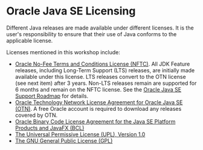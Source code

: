 # Oracle Java SE Licensing

Different Java releases are made available under different licenses. It is the user's responsibility to ensure that their use of Java conforms to the applicable license.

Licenses mentioned in this workshop include:

- [Oracle No-Fee Terms and Conditions License (NFTC)](https://www.oracle.com/downloads/licenses/no-fee-license.html). All JDK Feature releases, including Long-Term Support (LTS) releases, are initially made available under this license. LTS releases convert to the OTN license (see next item) after 3 years. Non-LTS releases remain are supported for 6 months and remain on the NFTC license. See the [Oracle Java SE Support Roadmap](https://www.oracle.com/java/technologies/java-se-support-roadmap.html) for details.
- [Oracle Technology Network License Agreement for Oracle Java SE (OTN)](https://www.oracle.com/downloads/licenses/javase-license1.html). A free Oracle account is required to download any releases covered by OTN.
- [Oracle Binary Code License Agreement for the Java SE Platform Products and JavaFX (BCL)](https://www.oracle.com/downloads/licenses/binary-code-license.html)
- [The Universal Permissive License (UPL), Version 1.0](https://oss.oracle.com/licenses/upl/)
- [The GNU General Public License (GPL)](https://www.gnu.org/licenses/gpl-3.0.en.html)





